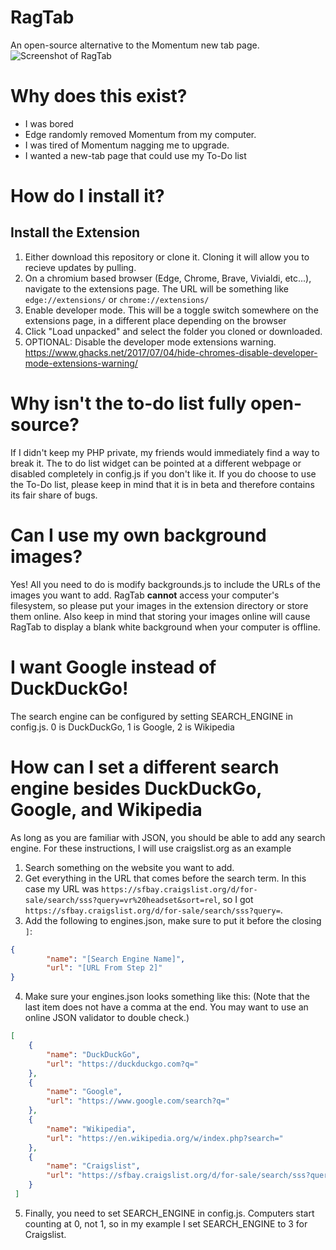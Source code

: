 # RagTab
An open-source alternative to the Momentum new tab page.
![Screenshot of RagTab](Screenshot.png)

# Why does this exist?
- I was bored
- Edge randomly removed Momentum from my computer.
- I was tired of Momentum nagging me to upgrade.
- I wanted a new-tab page that could use my To-Do list

# How do I install it?
## Install the Extension
1) Either download this repository or clone it. Cloning it will allow you to recieve updates by pulling.
2) On a chromium based browser (Edge, Chrome, Brave, Vivialdi, etc...), navigate to the extensions page. The URL will be something like `edge://extensions/` or `chrome://extensions/`
3) Enable developer mode. This will be a toggle switch somewhere on the extensions page, in a different place depending on the browser
4) Click "Load unpacked" and select the folder you cloned or downloaded.
5) OPTIONAL: Disable the developer mode extensions warning. https://www.ghacks.net/2017/07/04/hide-chromes-disable-developer-mode-extensions-warning/

# Why isn't the to-do list fully open-source?
If I didn't keep my PHP private, my friends would immediately find a way to break it. The to do list widget can be pointed at a different webpage or disabled completely in config.js if you don't like it. If you do choose to use the To-Do list, please keep in mind that it is in beta and therefore contains its fair share of bugs.

# Can I use my own background images?
Yes! All you need to do is modify backgrounds.js to include the URLs of the images you want to add. RagTab **cannot** access your computer's filesystem, so please put your images in the extension directory or store them online. Also keep in mind that storing your images online will cause RagTab to display a blank white background when your computer is offline.

# I want Google instead of DuckDuckGo!
The search engine can be configured by setting SEARCH_ENGINE in config.js. 0 is DuckDuckGo, 1 is Google, 2 is Wikipedia

# How can I set a different search engine besides DuckDuckGo, Google, and Wikipedia
As long as you are familiar with JSON, you should be able to add any search engine. For these instructions, I will use craigslist.org as an example
1) Search something on the website you want to add.
2) Get everything in the URL that comes before the search term. In this case my URL was `https://sfbay.craigslist.org/d/for-sale/search/sss?query=vr%20headset&sort=rel`, so I got `https://sfbay.craigslist.org/d/for-sale/search/sss?query=`.
3) Add the following to engines.json, make sure to put it before the closing `]`:
```json 
{
		"name": "[Search Engine Name]",
		"url": "[URL From Step 2]"
}
```
4) Make sure your engines.json looks something like this:
(Note that the last item does not have a comma at the end. You may want to use an online JSON validator to double check.)
```json 
[
	{
		"name": "DuckDuckGo",
		"url": "https://duckduckgo.com?q="
	},
	{
		"name": "Google",
		"url": "https://www.google.com/search?q="
	},
	{
		"name": "Wikipedia",
		"url": "https://en.wikipedia.org/w/index.php?search="
	},
	{
		"name": "Craigslist",
		"url": "https://sfbay.craigslist.org/d/for-sale/search/sss?query="
	}
 ]
```
5) Finally, you need to set SEARCH_ENGINE in config.js. Computers start counting at 0, not 1, so in my example I set SEARCH_ENGINE to 3 for Craigslist.

